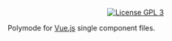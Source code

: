 <p align="center">
  <!-- <a href="https://travis-ci.org/polymode/poly-org"><img src="https://travis-ci.org/polymode/poly-org.svg?branch=master" alt="Travis Build"/></a> -->
  <a href="http://www.gnu.org/licenses/gpl-3.0.txt"><img src="https://img.shields.io/badge/license-GPL_3-green.svg" alt="License GPL 3" /></a>
  <!-- <a href="https://melpa.org/#/poly-org"><img alt="MELPA" src="https://melpa.org/packages/poly-org-badge.svg"/></a> -->
</p>

Polymode for [Vue.js](https://vuejs.org) single component files.
